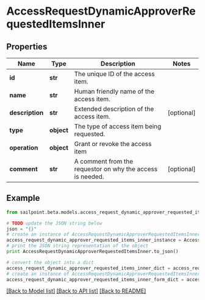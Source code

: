 # AccessRequestDynamicApproverRequestedItemsInner


## Properties
Name | Type | Description | Notes
------------ | ------------- | ------------- | -------------
**id** | **str** | The unique ID of the access item. | 
**name** | **str** | Human friendly name of the access item. | 
**description** | **str** | Extended description of the access item. | [optional] 
**type** | **object** | The type of access item being requested. | 
**operation** | **object** | Grant or revoke the access item | 
**comment** | **str** | A comment from the requestor on why the access is needed. | [optional] 

## Example

```python
from sailpoint.beta.models.access_request_dynamic_approver_requested_items_inner import AccessRequestDynamicApproverRequestedItemsInner

# TODO update the JSON string below
json = "{}"
# create an instance of AccessRequestDynamicApproverRequestedItemsInner from a JSON string
access_request_dynamic_approver_requested_items_inner_instance = AccessRequestDynamicApproverRequestedItemsInner.from_json(json)
# print the JSON string representation of the object
print AccessRequestDynamicApproverRequestedItemsInner.to_json()

# convert the object into a dict
access_request_dynamic_approver_requested_items_inner_dict = access_request_dynamic_approver_requested_items_inner_instance.to_dict()
# create an instance of AccessRequestDynamicApproverRequestedItemsInner from a dict
access_request_dynamic_approver_requested_items_inner_form_dict = access_request_dynamic_approver_requested_items_inner.from_dict(access_request_dynamic_approver_requested_items_inner_dict)
```
[[Back to Model list]](../README.md#documentation-for-models) [[Back to API list]](../README.md#documentation-for-api-endpoints) [[Back to README]](../README.md)


